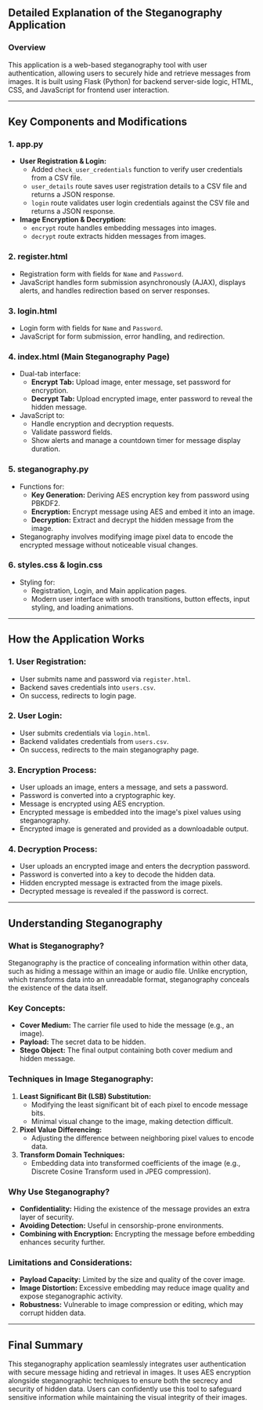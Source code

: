## Detailed Explanation of the Steganography Application

### Overview
This application is a web-based steganography tool with user authentication, allowing users to securely hide and retrieve messages from images. It is built using Flask (Python) for backend server-side logic, HTML, CSS, and JavaScript for frontend user interaction.

---

## Key Components and Modifications

### 1. **app.py**
- **User Registration & Login:**
  - Added `check_user_credentials` function to verify user credentials from a CSV file.
  - `user_details` route saves user registration details to a CSV file and returns a JSON response.
  - `login` route validates user login credentials against the CSV file and returns a JSON response.
- **Image Encryption & Decryption:**
  - `encrypt` route handles embedding messages into images.
  - `decrypt` route extracts hidden messages from images.

### 2. **register.html**
- Registration form with fields for `Name` and `Password`.
- JavaScript handles form submission asynchronously (AJAX), displays alerts, and handles redirection based on server responses.

### 3. **login.html**
- Login form with fields for `Name` and `Password`.
- JavaScript for form submission, error handling, and redirection.

### 4. **index.html** (Main Steganography Page)
- Dual-tab interface:
  - **Encrypt Tab:** Upload image, enter message, set password for encryption.
  - **Decrypt Tab:** Upload encrypted image, enter password to reveal the hidden message.
- JavaScript to:
  - Handle encryption and decryption requests.
  - Validate password fields.
  - Show alerts and manage a countdown timer for message display duration.

### 5. **steganography.py**
- Functions for:
  - **Key Generation:** Deriving AES encryption key from password using PBKDF2.
  - **Encryption:** Encrypt message using AES and embed it into an image.
  - **Decryption:** Extract and decrypt the hidden message from the image.
- Steganography involves modifying image pixel data to encode the encrypted message without noticeable visual changes.

### 6. **styles.css** & **login.css**
- Styling for:
  - Registration, Login, and Main application pages.
  - Modern user interface with smooth transitions, button effects, input styling, and loading animations.

---

## How the Application Works

### 1. **User Registration:**
- User submits name and password via `register.html`.
- Backend saves credentials into `users.csv`.
- On success, redirects to login page.

### 2. **User Login:**
- User submits credentials via `login.html`.
- Backend validates credentials from `users.csv`.
- On success, redirects to the main steganography page.

### 3. **Encryption Process:**
- User uploads an image, enters a message, and sets a password.
- Password is converted into a cryptographic key.
- Message is encrypted using AES encryption.
- Encrypted message is embedded into the image's pixel values using steganography.
- Encrypted image is generated and provided as a downloadable output.

### 4. **Decryption Process:**
- User uploads an encrypted image and enters the decryption password.
- Password is converted into a key to decode the hidden data.
- Hidden encrypted message is extracted from the image pixels.
- Decrypted message is revealed if the password is correct.

---

## Understanding Steganography

### What is Steganography?
Steganography is the practice of concealing information within other data, such as hiding a message within an image or audio file. Unlike encryption, which transforms data into an unreadable format, steganography conceals the existence of the data itself.

### Key Concepts:
- **Cover Medium:** The carrier file used to hide the message (e.g., an image).
- **Payload:** The secret data to be hidden.
- **Stego Object:** The final output containing both cover medium and hidden message.

### Techniques in Image Steganography:
1. **Least Significant Bit (LSB) Substitution:**
   - Modifying the least significant bit of each pixel to encode message bits.
   - Minimal visual change to the image, making detection difficult.
2. **Pixel Value Differencing:**
   - Adjusting the difference between neighboring pixel values to encode data.
3. **Transform Domain Techniques:**
   - Embedding data into transformed coefficients of the image (e.g., Discrete Cosine Transform used in JPEG compression).

### Why Use Steganography?
- **Confidentiality:** Hiding the existence of the message provides an extra layer of security.
- **Avoiding Detection:** Useful in censorship-prone environments.
- **Combining with Encryption:** Encrypting the message before embedding enhances security further.

### Limitations and Considerations:
- **Payload Capacity:** Limited by the size and quality of the cover image.
- **Image Distortion:** Excessive embedding may reduce image quality and expose steganographic activity.
- **Robustness:** Vulnerable to image compression or editing, which may corrupt hidden data.

---

## Final Summary
This steganography application seamlessly integrates user authentication with secure message hiding and retrieval in images. It uses AES encryption alongside steganographic techniques to ensure both the secrecy and security of hidden data. Users can confidently use this tool to safeguard sensitive information while maintaining the visual integrity of their images.

